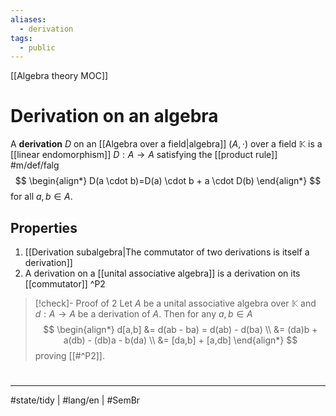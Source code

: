 ```yaml
---
aliases:
  - derivation
tags:
  - public
---
```

[[Algebra theory MOC]]
# Derivation on an algebra

A **derivation** $D$ on an [[Algebra over a field|algebra]] $(A, \cdot)$ over a field $\mathbb{K}$
is a [[linear endomorphism]] $D : A \to A$
satisfying the [[product rule]] #m/def/falg 
$$
\begin{align*}
D(a \cdot b)=D(a) \cdot b + a \cdot D(b)
\end{align*}
$$
for all $a,b \in A$.

## Properties

1. [[Derivation subalgebra|The commutator of two derivations is itself a derivation]]
2. A derivation on a [[unital associative algebra]] is a derivation on its [[commutator]] ^P2

> [!check]- Proof of 2
> Let $A$ be a unital associative algebra over $\mathbb{K}$ and $d : A \to A$ be a derivation of $A$.
> Then for any $a, b \in A$
> $$
> \begin{align*}
> d[a,b] &= d(ab - ba) = d(ab) - d(ba) \\
> &= (da)b + a(db) - (db)a - b(da) \\
> &= [da,b] + [a,db]
> \end{align*}
> $$
> proving [[#^P2]]. <span class="QED"/>

#
---
#state/tidy | #lang/en | #SemBr
